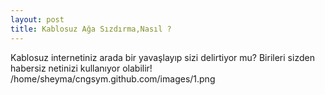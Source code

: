 ```yaml
---
layout: post
title: Kablosuz Ağa Sızdırma,Nasıl ?
---
```

Kablosuz internetiniz arada bir yavaşlayıp sizi delirtiyor mu? Birileri sizden habersiz netinizi kullanıyor olabilir!
/home/sheyma/cngsym.github.com/images/1.png
